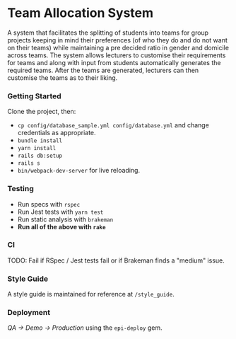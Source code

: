 # Team Allocation System
A system that facilitates the splitting of students into teams for group projects keeping in mind their preferences (of who they do and do not want on their teams) while maintaining a pre decided ratio in gender and domicile across teams. The system allows lecturers to customise their requirements for teams and along with input from students automatically generates the required teams. After the teams are generated, lecturers can then customise the teams as to their liking.

### Getting Started
Clone the project, then:
* `cp config/database_sample.yml config/database.yml` and change credentials as appropriate.
* `bundle install`
* `yarn install`
* `rails db:setup`
* `rails s`
* `bin/webpack-dev-server` for live reloading.

### Testing
* Run specs with `rspec`
* Run Jest tests with `yarn test`
* Run static analysis with `brakeman`
* **Run all of the above with `rake`**

### CI
TODO: Fail if RSpec / Jest tests fail or if Brakeman finds a "medium" issue.

### Style Guide
A style guide is maintained for reference at `/style_guide`.

### Deployment
*QA -> Demo -> Production* using the `epi-deploy` gem.
